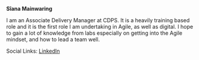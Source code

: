 **Sîana Mainwaring** 

I am an Associate Delivery Manager at CDPS. 
It is a heavily training based role and it is the first role I am undertaking in Agile, as well as digital. 
I hope to gain a lot of knowledge from labs especially on getting into the Agile mindset, and how to lead a team well. 

Social Links:
[LinkedIn](https://www.linkedin.com/in/s%C3%AEana-mainwaring-77b585165/)
